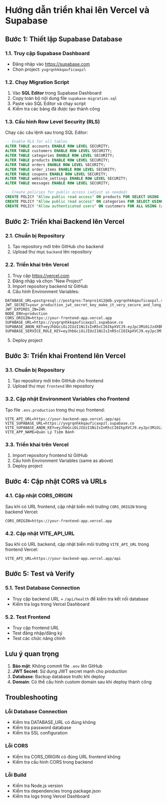 # Hướng dẫn triển khai lên Vercel và Supabase

## Bước 1: Thiết lập Supabase Database

### 1.1. Truy cập Supabase Dashboard
- Đăng nhập vào https://supabase.com
- Chọn project: `yvgrqnhkkqauficaxpzl`

### 1.2. Chạy Migration Script
1. Vào **SQL Editor** trong Supabase Dashboard
2. Copy toàn bộ nội dung file `supabase-migration.sql`
3. Paste vào SQL Editor và chạy script
4. Kiểm tra các bảng đã được tạo thành công

### 1.3. Cấu hình Row Level Security (RLS)
Chạy các câu lệnh sau trong SQL Editor:

```sql
-- Enable RLS for all tables
ALTER TABLE accounts ENABLE ROW LEVEL SECURITY;
ALTER TABLE customers ENABLE ROW LEVEL SECURITY;
ALTER TABLE categories ENABLE ROW LEVEL SECURITY;
ALTER TABLE products ENABLE ROW LEVEL SECURITY;
ALTER TABLE orders ENABLE ROW LEVEL SECURITY;
ALTER TABLE order_items ENABLE ROW LEVEL SECURITY;
ALTER TABLE coupons ENABLE ROW LEVEL SECURITY;
ALTER TABLE website_settings ENABLE ROW LEVEL SECURITY;
ALTER TABLE messages ENABLE ROW LEVEL SECURITY;

-- Create policies for public access (adjust as needed)
CREATE POLICY "Allow public read access" ON products FOR SELECT USING (true);
CREATE POLICY "Allow public read access" ON categories FOR SELECT USING (true);
CREATE POLICY "Allow authenticated users" ON customers FOR ALL USING (auth.uid() IS NOT NULL);
```

## Bước 2: Triển khai Backend lên Vercel

### 2.1. Chuẩn bị Repository
1. Tạo repository mới trên GitHub cho backend
2. Upload thư mục `backend` lên repository

### 2.2. Triển khai trên Vercel
1. Truy cập https://vercel.com
2. Đăng nhập và chọn "New Project"
3. Import repository backend từ GitHub
4. Cấu hình Environment Variables:

```
DATABASE_URL=postgresql://postgres:Tanpro1412@db.yvgrqnhkkqauficaxpzl.supabase.co:5432/postgres
JWT_SECRET=your_production_jwt_secret_key_make_it_very_secure_and_long_random_string_2024
JWT_EXPIRES_IN=24h
NODE_ENV=production
CORS_ORIGIN=https://your-frontend-app.vercel.app
SUPABASE_URL=https://yvgrqnhkkqauficaxpzl.supabase.co
SUPABASE_ANON_KEY=eyJhbGciOiJIUzI1NiIsInR5cCI6IkpXVCJ9.eyJpc3MiOiJzdXBhYmFzZSIsInJlZiI6Inl2Z3Jxbmhra3FhdWZpY2F4cHpsIiwicm9sZSI6ImFub24iLCJpYXQiOjE3NTMxOTkwNzUsImV4cCI6MjA2ODc3NTA3NX0.XVhkTngPxs2yg7LkPY5I5AMbjEoi0_NS7I8qk6uyADg
SUPABASE_SERVICE_ROLE_KEY=eyJhbGciOiJIUzI1NiIsInR5cCI6IkpXVCJ9.eyJpc3MiOiJzdXBhYmFzZSIsInJlZiI6Inl2Z3Jxbmhra3FhdWZpY2F4cHpsIiwicm9sZSI6InNlcnZpY2Vfcm9sZSIsImlhdCI6MTc1MzE5OTA3NSwiZXhwIjoyMDY4Nzc1MDc1fQ.xYvWtcuSnqkcHqmQZC3Wck7UFF1YvISnzde6z9GNHu0
```

5. Deploy project

## Bước 3: Triển khai Frontend lên Vercel

### 3.1. Chuẩn bị Repository
1. Tạo repository mới trên GitHub cho frontend
2. Upload thư mục `frontend` lên repository

### 3.2. Cập nhật Environment Variables cho Frontend
Tạo file `.env.production` trong thư mục frontend:

```
VITE_API_URL=https://your-backend-app.vercel.app/api
VITE_SUPABASE_URL=https://yvgrqnhkkqauficaxpzl.supabase.co
VITE_SUPABASE_ANON_KEY=eyJhbGciOiJIUzI1NiIsInR5cCI6IkpXVCJ9.eyJpc3MiOiJzdXBhYmFzZSIsInJlZiI6Inl2Z3Jxbmhra3FhdWZpY2F4cHpsIiwicm9sZSI6ImFub24iLCJpYXQiOjE3NTMxOTkwNzUsImV4cCI6MjA2ODc3NTA3NX0.XVhkTngPxs2yg7LkPY5I5AMbjEoi0_NS7I8qk6uyADg
VITE_APP_NAME=Quản Lý Tiệm Bánh
```

### 3.3. Triển khai trên Vercel
1. Import repository frontend từ GitHub
2. Cấu hình Environment Variables (same as above)
3. Deploy project

## Bước 4: Cập nhật CORS và URLs

### 4.1. Cập nhật CORS_ORIGIN
Sau khi có URL frontend, cập nhật biến môi trường `CORS_ORIGIN` trong backend Vercel:
```
CORS_ORIGIN=https://your-frontend-app.vercel.app
```

### 4.2. Cập nhật VITE_API_URL
Sau khi có URL backend, cập nhật biến môi trường `VITE_API_URL` trong frontend Vercel:
```
VITE_API_URL=https://your-backend-app.vercel.app/api
```

## Bước 5: Test và Verify

### 5.1. Test Database Connection
- Truy cập backend URL + `/api/health` để kiểm tra kết nối database
- Kiểm tra logs trong Vercel Dashboard

### 5.2. Test Frontend
- Truy cập frontend URL
- Test đăng nhập/đăng ký
- Test các chức năng chính

## Lưu ý quan trọng

1. **Bảo mật**: Không commit file `.env` lên GitHub
2. **JWT Secret**: Sử dụng JWT secret mạnh cho production
3. **Database**: Backup database trước khi deploy
4. **Domain**: Có thể cấu hình custom domain sau khi deploy thành công

## Troubleshooting

### Lỗi Database Connection
- Kiểm tra DATABASE_URL có đúng không
- Kiểm tra password database
- Kiểm tra SSL configuration

### Lỗi CORS
- Kiểm tra CORS_ORIGIN có đúng URL frontend không
- Kiểm tra cấu hình CORS trong backend

### Lỗi Build
- Kiểm tra Node.js version
- Kiểm tra dependencies trong package.json
- Kiểm tra logs trong Vercel Dashboard
